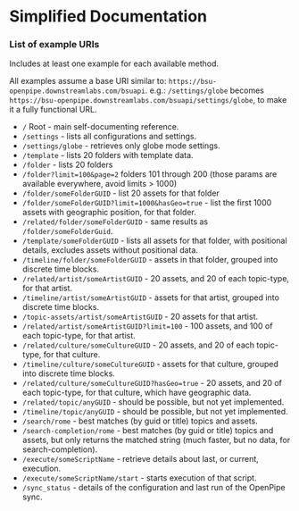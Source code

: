 # Simplified Documentation
### List of example URIs 
Includes at least one example for each available method.

All examples assume a base URI similar to: `https://bsu-openpipe.downstreamlabs.com/bsuapi`. e.g.: `/settings/globe`
becomes `https://bsu-openpipe.downstreamlabs.com/bsuapi/settings/globe`, to make it a fully functional URL.

* `/` Root - main self-documenting reference.
* `/settings` - lists all configurations and settings.
* `/settings/globe` - retrieves only globe mode settings.
* `/template` - lists 20 folders with template data.
* `/folder` - lists 20 folders
* `/folder?limit=100&page=2` folders 101 through 200 (those params are available everywhere, avoid limits > 1000)
* `/folder/someFolderGUID` - list 20 assets for that folder
* `/folder/someFolderGUID?limit=1000&hasGeo=true` - list the first 1000 assets with geographic position, for that folder.
* `/related/folder/someFolderGUID` - same results as `/folder/someFolderGuid`.
* `/template/someFolderGUID` - lists all assets for that folder, with positional details, excludes assets without positional data.
* `/timeline/folder/someFolderGUID` - assets in that folder, grouped into discrete time blocks.
* `/related/artist/someArtistGUID` - 20 assets, and 20 of each topic-type, for that artist.
* `/timeline/artist/someArtistGUID` - assets for that artist, grouped into discrete time blocks.
* `/topic-assets/artist/someArtistGUID` - 20 assets for that artist.
* `/related/artist/someArtistGUID?limit=100` - 100 assets, and 100 of each topic-type, for that artist.
* `/related/culture/someCultureGUID` - 20 assets, and 20 of each topic-type, for that culture.
* `/timeline/culture/someCultureGUID` - assets for that culture, grouped into discrete time blocks.
* `/related/culture/someCultureGUID?hasGeo=true` - 20 assets, and 20 of each topic-type, for that culture, which have geographic data.
* `/related/topic/anyGUID` - should be possible, but not yet implemented.
* `/timeline/topic/anyGUID` - should be possible, but not yet implemented.
* `/search/rome` - best matches (by guid or title) topics and assets.
* `/search-completion/rome` - best matches (by guid or title) topics and assets, but only returns the matched string (much faster, but no data, for search-completion).
* `/execute/someScriptName` - retrieve details about last, or current, execution.
* `/execute/someScriptName/start` - starts execution of that script.
* `/sync_status` - details of the configuration and last run of the OpenPipe sync.
 

